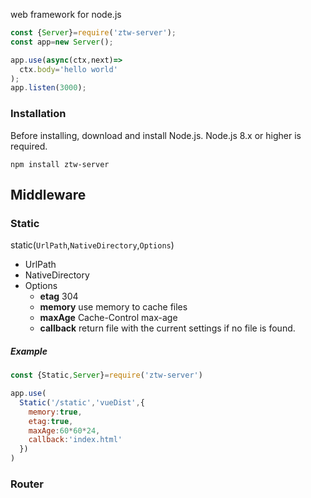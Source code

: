 web framework for node.js


```js
const {Server}=require('ztw-server');
const app=new Server();

app.use(async(ctx,next)=>
  ctx.body='hello world'
);
app.listen(3000);

```

### Installation

Before installing, download and install Node.js. Node.js 8.x or higher is required.
```shell
npm install ztw-server

```

Middleware
---
### Static
static(`UrlPath`,`NativeDirectory`,`Options`)

- UrlPath 
- NativeDirectory 
- Options
    - **etag**   304
    - **memory** use memory to cache files
    - **maxAge** Cache-Control max-age
    - **callback** return file with the current settings if no file is found.
##### Example
```javascript
const {Static,Server}=require('ztw-server')

app.use(
  Static('/static','vueDist',{
    memory:true,
    etag:true,
    maxAge:60*60*24,
    callback:'index.html'
  })
)
```

### Router


